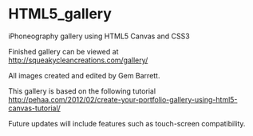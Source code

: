 HTML5_gallery
=============

iPhoneography gallery using HTML5 Canvas and CSS3

Finished gallery can be viewed at http://squeakycleancreations.com/gallery/

All images created and edited by Gem Barrett.

This gallery is based on the following tutorial http://pehaa.com/2012/02/create-your-portfolio-gallery-using-html5-canvas-tutorial/

Future updates will include features such as touch-screen compatibility.
